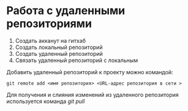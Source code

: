 # Работа с удаленными репозиториями

1. Создать акканут на гитхаб
2. Создать локальный репозиторий
3. Создать удаленный репозиторий
4. Связать удаленный репозиторий с локальным

Добавить удаленный репозиторий к проекту можно командой:
```
git remote add <имя репозитория> <URL-адрес репозитория в сети >
```
Для получения и слияния изменений из удаленного репозитория используется команда *git pull*
